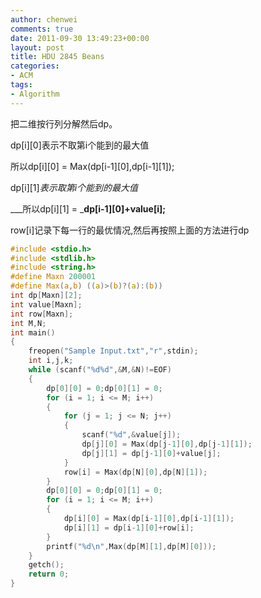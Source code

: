 ```yaml
---
author: chenwei
comments: true
date: 2011-09-30 13:49:23+00:00
layout: post
title: HDU 2845 Beans
categories:
- ACM
tags:
- Algorithm
---
```



把二维按行列分解然后dp。

dp[i][0]表示不取第i个能到的最大值

所以dp[i][0] = Max(dp[i-1][0],dp[i-1][1]);

dp[i][1]_表示取第i个能到的最大值_

___所以dp[i][1] = ___dp[i-1][0]+value[i];__

row[i]记录下每一行的最优情况,然后再按照上面的方法进行dp

```c
#include <stdio.h>
#include <stdlib.h>
#include <string.h>
#define Maxn 200001
#define Max(a,b) ((a)>(b)?(a):(b))
int dp[Maxn][2];
int value[Maxn];
int row[Maxn];
int M,N;
int main()
{
    freopen("Sample Input.txt","r",stdin);
    int i,j,k;
    while (scanf("%d%d",&M,&N)!=EOF)
    {
        dp[0][0] = 0;dp[0][1] = 0;
        for (i = 1; i <= M; i++)
        {
            for (j = 1; j <= N; j++)
            {
                scanf("%d",&value[j]);
                dp[j][0] = Max(dp[j-1][0],dp[j-1][1]);
                dp[j][1] = dp[j-1][0]+value[j];
            }
            row[i] = Max(dp[N][0],dp[N][1]);
        }
        dp[0][0] = 0;dp[0][1] = 0;
        for (i = 1; i <= M; i++)
        {
            dp[i][0] = Max(dp[i-1][0],dp[i-1][1]);
            dp[i][1] = dp[i-1][0]+row[i];
        }
        printf("%d\n",Max(dp[M][1],dp[M][0]));
    }
    getch();
    return 0;
}
```








 
